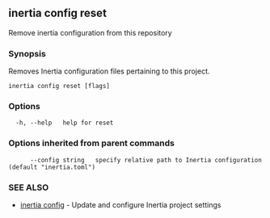 ## inertia config reset

Remove inertia configuration from this repository

### Synopsis

Removes Inertia configuration files pertaining to this project.

```
inertia config reset [flags]
```

### Options

```
  -h, --help   help for reset
```

### Options inherited from parent commands

```
      --config string   specify relative path to Inertia configuration (default "inertia.toml")
```

### SEE ALSO

* [inertia config](inertia_config.md)	 - Update and configure Inertia project settings

